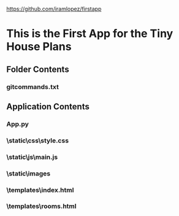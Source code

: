 https://github.com/iramlopez/firstapp

# This is the First App for the Tiny House Plans

## Folder Contents

### gitcommands.txt

##  Application Contents
### App.py
### \static\css\style.css
### \static\js\main.js
### \static\images
### \templates\index.html
### \templates\rooms.html
